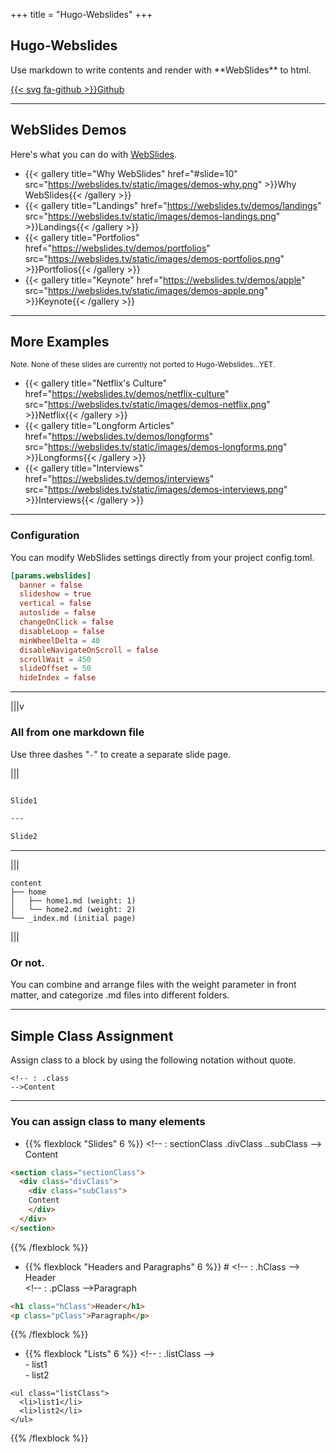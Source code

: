 +++
title = "Hugo-Webslides"
+++
<!--: .wrap .size-70 ..aligncenter -->


## **Hugo-Webslides**
<!--: .text-intro -->Use markdown to write contents and render with **WebSlides** to html.

[{{< svg fa-github >}}Github](https://github.com/RCJacH/hugo-webslides)

---

<!--: .wrap -->

## **WebSlides Demos**
Here's what you can do with [WebSlides](https://webslides.tv).

<!--: .flexblock gallery -->
- {{< gallery title="Why WebSlides" href="#slide=10" src="https://webslides.tv/static/images/demos-why.png" >}}Why WebSlides{{< /gallery >}}
- {{< gallery title="Landings" href="https://webslides.tv/demos/landings" src="https://webslides.tv/static/images/demos-landings.png" >}}Landings{{< /gallery >}}
- {{< gallery title="Portfolios" href="https://webslides.tv/demos/portfolios" src="https://webslides.tv/static/images/demos-portfolios.png" >}}Portfolios{{< /gallery >}}
- {{< gallery title="Keynote" href="https://webslides.tv/demos/apple" src="https://webslides.tv/static/images/demos-apple.png" >}}Keynote{{< /gallery >}}

---
<!--: .wrap -->

## **More Examples**
<small>Note. None of these slides are currently not ported to Hugo-Webslides...YET.</small>

<!--: .flexblock gallery -->
- {{< gallery title="Netflix's Culture" href="https://webslides.tv/demos/netflix-culture" src="https://webslides.tv/static/images/demos-netflix.png" >}}Netflix{{< /gallery >}}
- {{< gallery title="Longform Articles" href="https://webslides.tv/demos/longforms" src="https://webslides.tv/static/images/demos-longforms.png" >}}Longforms{{< /gallery >}}
- {{< gallery title="Interviews" href="https://webslides.tv/demos/interviews" src="https://webslides.tv/static/images/demos-interviews.png" >}}Interviews{{< /gallery >}}

---
<!-- : .wrap .size-40 -->

### **Configuration**
<!-- : .text-intro -->You can modify WebSlides settings directly from your project config.toml.

~~~toml
[params.webslides]
  banner = false
  slideshow = true
  vertical = false
  autoslide = false
  changeOnClick = false
  disableLoop = false
  minWheelDelta = 40
  disableNavigateOnScroll = false
  scrollWait = 450
  slideOffset = 50
  hideIndex = false
~~~


---
<!-- : .wrap -->

|||v

### **All from one markdown file**

Use three dashes "<code>-</code>" to create a separate slide page.

|||

~~~markdown

Slide1

---

Slide2

~~~

---
<!-- : .wrap -->


|||

~~~
content
├── home
│   ├── home1.md (weight: 1)
│   └── home2.md (weight: 2)
└── _index.md (initial page)
~~~

|||

### Or not.

You can combine and arrange files with the weight parameter in front matter, and categorize .md files into different folders.

---
<!-- : .aligncenter -->

## Simple Class Assignment

Assign class to a block by using the following notation without quote.

<code><span><!-</span>- : .class -<span>-></span>Content</code>

---
<!-- : .wrap -->

### You can assign class to many elements

<!-- : .flexblock -->
- {{% flexblock "Slides" 6 %}}
<span><!-</span>- : sectionClass .divClass ..subClass -<span>-></span><br>
Content
~~~html
<section class="sectionClass">
  <div class="divClass">
    <div class="subClass">
    Content
    </div>
  </div>
</section>
~~~
{{% /flexblock %}}

- {{% flexblock "Headers and Paragraphs" 6 %}}
<span># <!-</span>- : .hClass -<span>-></span>Header<br>
<span><!-</span>- : .pClass -<span>-></span>Paragraph
~~~html
<h1 class="hClass">Header</h1>
<p class="pClass">Paragraph</p>
~~~
{{% /flexblock %}}

- {{% flexblock "Lists" 6 %}}
<span><!-</span>- : .listClass -<span>-></span><br>
<span>-</span> list1<br>
<span>-</span> list2
~~~
<ul class="listClass">
  <li>list1</li>
  <li>list2</li>
</ul>
~~~
{{% /flexblock %}}
